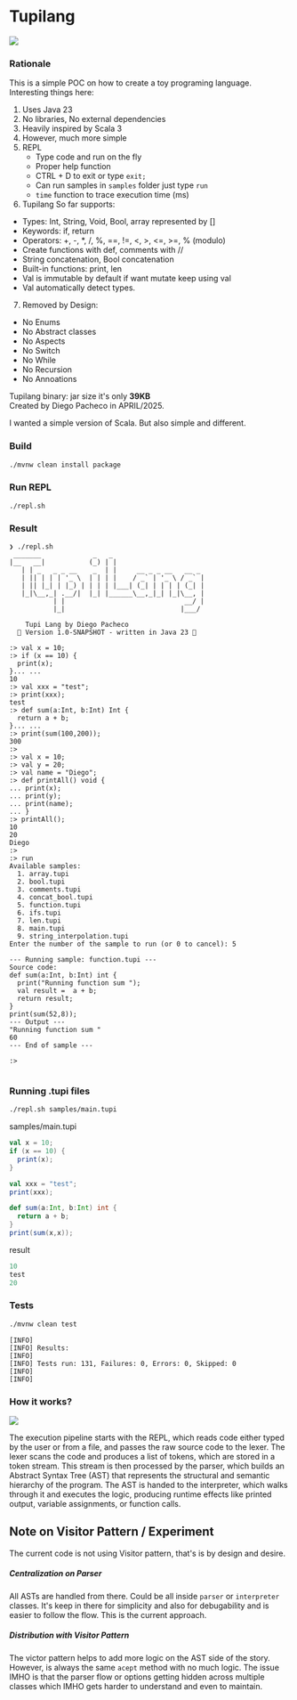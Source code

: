 # Tupilang

<img src="tupilang-logo.png" />

### Rationale

This is a simple POC on how to create a toy programing language.
Interesting things here:
1. Uses Java 23
2. No libraries, No external dependencies
3. Heavily inspired by Scala 3
4. However, much more simple
5. REPL
   * Type code and run on the fly
   * Proper help function
   * CTRL + D to exit or type `exit;`
   * Can run samples in `samples` folder just type `run`
   * `time` function to trace execution time (ms)
6. Tupilang So far supports:
 * Types: Int, String, Void, Bool, array represented by []
 * Keywords: if, return
 * Operators: +, -, *, /, %, ==, !=, <, >, <=, >=, % (modulo)
 * Create functions with def, comments with //
 * String concatenation, Bool concatenation
 * Built-in functions: print, len
 * Val is immutable by default if want mutate keep using val
 * Val automatically detect types.
7. Removed by Design: 
  * No Enums
  * No Abstract classes
  * No Aspects
  * No Switch
  * No While
  * No Recursion
  * No Annoations 

Tupilang binary: jar size it's only **39KB** <br/>
Created by Diego Pacheco in APRIL/2025.

I wanted a simple version of Scala. But also simple and different. 

### Build 

```bash
./mvnw clean install package
```

### Run REPL

```
./repl.sh
```

### Result

```
❯ ./repl.sh
 _______             _   _
|__   __|           (_) | |
   | | _   _ _ __    _  | |     __ _ _ __   __ _
   | || | | | '_ \  | | | |    / _` | '_ \ / _` |
   | || |_| | |_) | | | | |___| (_| | | | | (_| |
   |_|\__,_| .__/|  |_| |______\__,_|_| |_|\__, |
           | |                              __/ |
           |_|                             |___/

    Tupi Lang by Diego Pacheco
  🌿 Version 1.0-SNAPSHOT - written in Java 23 🌿

:> val x = 10;
:> if (x == 10) {
  print(x);
}... ...
10
:> val xxx = "test";
:> print(xxx);
test
:> def sum(a:Int, b:Int) Int {
  return a + b;
}... ...
:> print(sum(100,200));
300
:>
:> val x = 10;
:> val y = 20;
:> val name = "Diego";
:> def printAll() void {
... print(x);
... print(y);
... print(name);
... }
:> printAll();
10
20
Diego
:>
:> run
Available samples:
  1. array.tupi
  2. bool.tupi
  3. comments.tupi
  4. concat_bool.tupi
  5. function.tupi
  6. ifs.tupi
  7. len.tupi
  8. main.tupi
  9. string_interpolation.tupi
Enter the number of the sample to run (or 0 to cancel): 5

--- Running sample: function.tupi ---
Source code:
def sum(a:Int, b:Int) int {
  print("Running function sum ");
  val result =  a + b;
  return result;
}
print(sum(52,8));
--- Output ---
"Running function sum "
60
--- End of sample ---

:>


```

### Running .tupi files

```bash
./repl.sh samples/main.tupi
```

samples/main.tupi
```scala
val x = 10;
if (x == 10) {
  print(x);
}

val xxx = "test";
print(xxx);

def sum(a:Int, b:Int) int {
  return a + b;
}
print(sum(x,x));
```

result
```scala
10
test
20
```

### Tests

```bash
./mvnw clean test
```

```
[INFO]
[INFO] Results:
[INFO]
[INFO] Tests run: 131, Failures: 0, Errors: 0, Skipped: 0
[INFO]
[INFO]
```

### How it works?

<img src="tupi-how-it-worrks.png" />

The execution pipeline starts with the REPL, which reads code either typed by the user or from a 
file, and passes the raw source code to the lexer. The lexer scans the code and produces a 
list of tokens, which are stored in a token stream. This stream is then processed by the parser,
which builds an Abstract Syntax Tree (AST) that represents the structural and semantic 
hierarchy of the program. The AST is handed to the interpreter, which walks through it and
executes the logic, producing runtime effects like printed output, variable assignments, or 
function calls.

## Note on Visitor Pattern / Experiment

The current code is not using Visitor pattern, that's is by design and desire.

##### Centralization on Parser

All ASTs are handled from there. Could be all inside `parser` or `interpreter` classes.
It's keep in there for simplicity and also for debugability and is easier to follow the flow.
This is the current approach.

##### Distribution with Visitor Pattern

The victor pattern helps to add more logic on the AST side of the story.
However, is always the same `acept` method with no much logic. 
The issue IMHO is that the parser flow or options getting hidden across multiple classes
which IMHO gets harder to understand and even to maintain.




